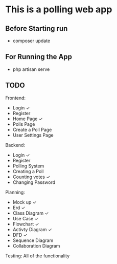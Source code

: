# This is a polling web app

## Before Starting run

-   composer update

## For Running the App

-   php artisan serve

## TODO

Frontend:

-   Login ✓
-   Register
-   Home Page ✓
-   Polls Page
-   Create a Poll Page
-   User Settings Page

Backend:

-   Login ✓
-   Register
-   Polling System
-   Creating a Poll
-   Counting votes ✓
-   Changing Password

Planning:

-   Mock up ✓
-   Erd ✓
-   Class Diagram ✓
-   Use Case ✓
-   Flowchart ✓
-   Activty Diagram ✓
-   DFD ✓
-   Sequence Diagram
-   Collaboration Diagram

Testing:
All of the functionality
